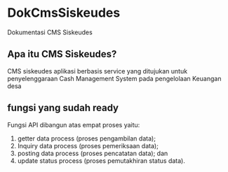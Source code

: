 # DokCmsSiskeudes
 Dokumentasi CMS Siskeudes
 
 ## Apa itu CMS Siskeudes?
CMS siskeudes aplikasi berbasis service yang ditujukan untuk penyelenggaraan Cash Management System pada pengelolaan Keuangan desa

## fungsi yang sudah ready

Fungsi API dibangun atas empat proses yaitu:
1)	getter data process (proses pengambilan data); 
2)	Inquiry data process (proses pemeriksaan data);
3)	posting data process (proses pencatatan data); dan
4)	update status process (proses pemutakhiran status data).

